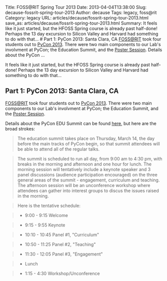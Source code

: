 Title: FOSS@RIT Spring Tour 2013
Date: 2013-04-04T13:38:00
Slug: decause-fossrit-spring-tour-2013
Author: decause
Tags: legacy, foss@rit
Category: legacy
URL: articles/decause/fossrit-spring-tour-2013.html
save_as: articles/decause/fossrit-spring-tour-2013.html
Summary: It feels like it just started, but the HFOSS Spring course is already past half-done! Perhaps the 13 day excursion to Silicon Valley and Harvard had something to do with that...  # Part 1: PyCon 2013: Santa Clara, CA  [FOSS@RIT](http://foss.rit.edu) took four students out to [PyCon 2013](http://us.pycon.org). There were two main components to our Lab's involvment at PyCon; the Education Summit, and the [Poster Session](https://us.pycon.org/2013/schedule/posters/list/).  Details about the PyCon  ... 

It feels like it just started, but the HFOSS Spring course is already past
half-done! Perhaps the 13 day excursion to Silicon Valley and Harvard had
something to do with that...

## Part 1: PyCon 2013: Santa Clara, CA

[FOSS@RIT](http://foss.rit.edu) took four students out to [PyCon
2013](http://us.pycon.org). There were two main components to our Lab's
involvment at PyCon; the Education Summit, and the [Poster
Session](https://us.pycon.org/2013/schedule/posters/list/).

Details about the PyCon EDU Summit can be found
[here](https://us.pycon.org/2013/events/edusummit/), but here are the broad
strokes:

> The education summit takes place on Thursday, March 14, the day before the
main tracks of PyCon begin, so that summit attendees will be able to attend
all of the regular talks.

>

> The summit is scheduled to run all day, from 9:00 am to 4:30 pm, with breaks
in the morning and afternoon and one hour for lunch. The morning session will
tentatively include a keynote speaker and 3 panel discussions (audience
participation encouraged) on the three general areas of the summit -
engagement, curriculum and teaching. The afternoon session will be an
unconference workshop where attendees can gather into interest groups to
discus the issues raised in the morning.

>

> Here is the tentative schedule:

>

>   * 9:00 - 9:15 Welcome

>   * 9:15 - 9:55 Keynote

>   * 10:10 - 10:45 Panel #1, "Curriculum"

>   * 10:50 - 11:25 Panel #2, "Teaching"

>   * 11:30 - 12:05 Panel #3, "Engagement"

>   * Lunch

>   * 1:15 - 4:30 Workshop/Unconference

